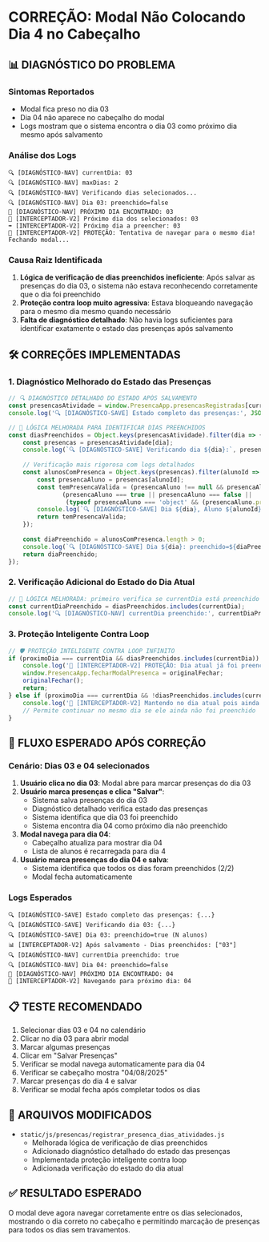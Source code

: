 # CORREÇÃO: Modal Não Colocando Dia 4 no Cabeçalho

## 📊 DIAGNÓSTICO DO PROBLEMA

### Sintomas Reportados
- Modal fica preso no dia 03
- Dia 04 não aparece no cabeçalho do modal
- Logs mostram que o sistema encontra o dia 03 como próximo dia mesmo após salvamento

### Análise dos Logs
```
🔍 [DIAGNÓSTICO-NAV] currentDia: 03
🔍 [DIAGNÓSTICO-NAV] maxDias: 2
🔍 [DIAGNÓSTICO-NAV] Verificando dias selecionados...
🔍 [DIAGNÓSTICO-NAV] Dia 03: preenchido=false
🎯 [DIAGNÓSTICO-NAV] PRÓXIMO DIA ENCONTRADO: 03
📅 [INTERCEPTADOR-V2] Próximo dia dos selecionados: 03
➡️ [INTERCEPTADOR-V2] Próximo dia a preencher: 03
🚨 [INTERCEPTADOR-V2] PROTEÇÃO: Tentativa de navegar para o mesmo dia! Fechando modal...
```

### Causa Raiz Identificada
1. **Lógica de verificação de dias preenchidos ineficiente**: Após salvar as presenças do dia 03, o sistema não estava reconhecendo corretamente que o dia foi preenchido
2. **Proteção contra loop muito agressiva**: Estava bloqueando navegação para o mesmo dia mesmo quando necessário
3. **Falta de diagnóstico detalhado**: Não havia logs suficientes para identificar exatamente o estado das presenças após salvamento

## 🛠️ CORREÇÕES IMPLEMENTADAS

### 1. Diagnóstico Melhorado do Estado das Presenças
```javascript
// 🔍 DIAGNÓSTICO DETALHADO DO ESTADO APÓS SALVAMENTO
const presencasAtividade = window.PresencaApp.presencasRegistradas[currentAtividadeId] || {};
console.log('🔍 [DIAGNÓSTICO-SAVE] Estado completo das presenças:', JSON.stringify(presencasAtividade, null, 2));

// 🎯 LÓGICA MELHORADA PARA IDENTIFICAR DIAS PREENCHIDOS
const diasPreenchidos = Object.keys(presencasAtividade).filter(dia => {
    const presencas = presencasAtividade[dia];
    console.log(`🔍 [DIAGNÓSTICO-SAVE] Verificando dia ${dia}:`, presencas);
    
    // Verificação mais rigorosa com logs detalhados
    const alunosComPresenca = Object.keys(presencas).filter(alunoId => {
        const presencaAluno = presencas[alunoId];
        const temPresencaValida = (presencaAluno !== null && presencaAluno !== undefined) && 
               (presencaAluno === true || presencaAluno === false || 
                (typeof presencaAluno === 'object' && (presencaAluno.presente === true || presencaAluno.presente === false)));
        console.log(`🔍 [DIAGNÓSTICO-SAVE] Dia ${dia}, Aluno ${alunoId}: válido=${temPresencaValida}`, presencaAluno);
        return temPresencaValida;
    });
    
    const diaPreenchido = alunosComPresenca.length > 0;
    console.log(`🔍 [DIAGNÓSTICO-SAVE] Dia ${dia}: preenchido=${diaPreenchido} (${alunosComPresenca.length} alunos)`);
    return diaPreenchido;
});
```

### 2. Verificação Adicional do Estado do Dia Atual
```javascript
// 🎯 LÓGICA MELHORADA: primeiro verifica se currentDia está preenchido
const currentDiaPreenchido = diasPreenchidos.includes(currentDia);
console.log('🔍 [DIAGNÓSTICO-NAV] currentDia preenchido:', currentDiaPreenchido);
```

### 3. Proteção Inteligente Contra Loop
```javascript
// 🛡️ PROTEÇÃO INTELIGENTE CONTRA LOOP INFINITO
if (proximoDia === currentDia && diasPreenchidos.includes(currentDia)) {
    console.log('🚨 [INTERCEPTADOR-V2] PROTEÇÃO: Dia atual já foi preenchido e é o único candidato. Fechando modal...');
    window.PresencaApp.fecharModalPresenca = originalFechar;
    originalFechar();
    return;
} else if (proximoDia === currentDia && !diasPreenchidos.includes(currentDia)) {
    console.log('🔄 [INTERCEPTADOR-V2] Mantendo no dia atual pois ainda não foi preenchido');
    // Permite continuar no mesmo dia se ele ainda não foi preenchido
}
```

## 🎯 FLUXO ESPERADO APÓS CORREÇÃO

### Cenário: Dias 03 e 04 selecionados
1. **Usuário clica no dia 03**: Modal abre para marcar presenças do dia 03
2. **Usuário marca presenças e clica "Salvar"**: 
   - Sistema salva presenças do dia 03
   - Diagnóstico detalhado verifica estado das presenças
   - Sistema identifica que dia 03 foi preenchido
   - Sistema encontra dia 04 como próximo dia não preenchido
3. **Modal navega para dia 04**: 
   - Cabeçalho atualiza para mostrar dia 04
   - Lista de alunos é recarregada para dia 4
4. **Usuário marca presenças do dia 04 e salva**:
   - Sistema identifica que todos os dias foram preenchidos (2/2)
   - Modal fecha automaticamente

### Logs Esperados
```
🔍 [DIAGNÓSTICO-SAVE] Estado completo das presenças: {...}
🔍 [DIAGNÓSTICO-SAVE] Verificando dia 03: {...}
🔍 [DIAGNÓSTICO-SAVE] Dia 03: preenchido=true (N alunos)
📊 [INTERCEPTADOR-V2] Após salvamento - Dias preenchidos: ["03"]
🔍 [DIAGNÓSTICO-NAV] currentDia preenchido: true
🔍 [DIAGNÓSTICO-NAV] Dia 04: preenchido=false
🎯 [DIAGNÓSTICO-NAV] PRÓXIMO DIA ENCONTRADO: 04
📅 [INTERCEPTADOR-V2] Navegando para próximo dia: 04
```

## 📋 TESTE RECOMENDADO

1. Selecionar dias 03 e 04 no calendário
2. Clicar no dia 03 para abrir modal
3. Marcar algumas presenças
4. Clicar em "Salvar Presenças"
5. Verificar se modal navega automaticamente para dia 04
6. Verificar se cabeçalho mostra "04/08/2025"
7. Marcar presenças do dia 4 e salvar
8. Verificar se modal fecha após completar todos os dias

## 🔧 ARQUIVOS MODIFICADOS

- `static/js/presencas/registrar_presenca_dias_atividades.js`
  - Melhorada lógica de verificação de dias preenchidos
  - Adicionado diagnóstico detalhado do estado das presenças
  - Implementada proteção inteligente contra loop
  - Adicionada verificação do estado do dia atual

## ✅ RESULTADO ESPERADO

O modal deve agora navegar corretamente entre os dias selecionados, mostrando o dia correto no cabeçalho e permitindo marcação de presenças para todos os dias sem travamentos.
